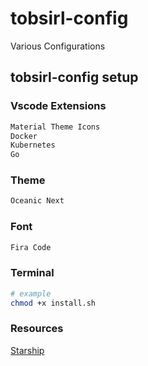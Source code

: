 # tobsirl-config

Various Configurations

## tobsirl-config setup

### Vscode Extensions

```bash
Material Theme Icons
Docker
Kubernetes
Go
```

### Theme

```bash
Oceanic Next
```

### Font

```bash
Fira Code
```

### Terminal

```bash
# example
chmod +x install.sh
```

### Resources

[Starship](https://starship.rs/)
